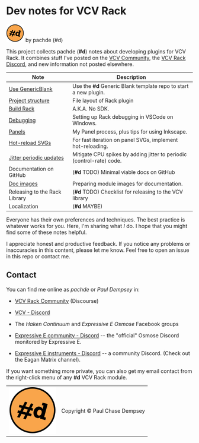 # Dev notes for VCV Rack

![pachde (#d) logo](./assets/Logo-24.svg) by pachde (#d)

This project collects pachde (**#d**) notes about developing plugins for VCV Rack.
It combines stuff I've posted on the [VCV Community](https://community.vcvrack.com/), the [VCV Rack Discord](https://discord.gg/wxa89Mh), and new information not posted elsewhere.

| Note | Description |
| -- | -- |
| [Use GenericBlank](./use-generic-blank.md#use-genericblank) | Use the **#d** Generic Blank template repo to start a new plugin. |
| [Project structure](./project-structure.md#project-structure) | File layout of Rack plugin |
| [Build Rack](./build-rack.md#build-rack) | A.K.A. No SDK. |
| [Debugging](./debug.md#debugging) | Setting up Rack debugging in VSCode on Windows. |
| [Panels](./panels.md#panels) | My Panel process, plus tips for using Inkscape. |
| [Hot-reload SVGs](./hot-svg.md#hot-reload-svgs) | For fast iteration on panel SVGs, implement hot-reloading. |
| [Jitter periodic updates](./jitter-periodic.md#jitter-periodic-updates) | Mitigate CPU spikes by adding jitter to periodic (control-rate) code. |
| Documentation on GitHub | (**#d** TODO) Minimal viable docs on GitHub |
| [Doc images](./doc-images.md#plugin-images-for-documentation) | Preparing module images for documentation. |
| Releasing to the Rack Library | (**#d** TODO) Checklist for releasing to the VCV library |
| Localization | (**#d** MAYBE) |

Everyone has their own preferences and techniques.
The best practice is whatever works for you.
Here, I'm sharing what _I_ do.
I hope that you might find some of these notes helpful.

I appreciate honest and productive feedback.
If you notice any problems or inaccuracies in this content, please let me know.
Feel free to open an issue in this repo or contact me.

## Contact

You can find me online as *pachde* or *Paul Dempsey* in:

- [VCV Rack Community](https://community.vcvrack.com/) (Discourse)

- [VCV - Discord](https://discord.gg/rhcztE4sZd)

- The *Haken Continuum* and *Expressive E Osmose* Facebook groups

- [Expressive E community - Discord](https://discord.gg/UtMynfPqw7) -- the "official" Osmose Discord monitored by Expressive E.

- [Expressive E instruments - Discord](https://discord.gg/ZjHTgmCR9w) -- a community Discord. (Check out the Eagan Matrix channel).

If you want something more private, you can also get my email contact from the right-click menu of any **#d** VCV Rack module.

| | |
|--|--|
| ![pachde (#d) logo](./assets/Logo.svg) | Copyright © Paul Chase Dempsey |
